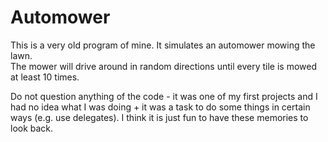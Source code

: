 # Automower
 
This is a very old program of mine.
It simulates an automower mowing the lawn.
<br>The mower will drive around in random directions until every tile is mowed at least 10 times.

Do not question anything of the code - it was one of my first projects and I had no idea what I was doing + it was a task to do some things in certain ways (e.g. use delegates). I think it is just fun to have these memories to look back.